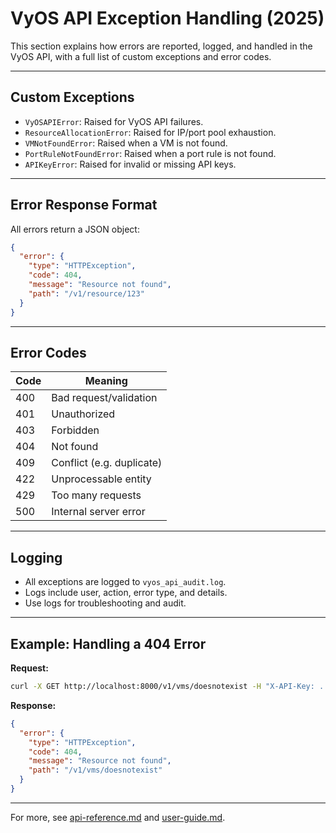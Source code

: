 # VyOS API Exception Handling (2025)

This section explains how errors are reported, logged, and handled in the VyOS API, with a full list of custom exceptions and error codes.

---

## Custom Exceptions
- `VyOSAPIError`: Raised for VyOS API failures.
- `ResourceAllocationError`: Raised for IP/port pool exhaustion.
- `VMNotFoundError`: Raised when a VM is not found.
- `PortRuleNotFoundError`: Raised when a port rule is not found.
- `APIKeyError`: Raised for invalid or missing API keys.

---

## Error Response Format
All errors return a JSON object:
```json
{
  "error": {
    "type": "HTTPException",
    "code": 404,
    "message": "Resource not found",
    "path": "/v1/resource/123"
  }
}
```

---

## Error Codes
| Code | Meaning                  |
|------|--------------------------|
| 400  | Bad request/validation   |
| 401  | Unauthorized             |
| 403  | Forbidden                |
| 404  | Not found                |
| 409  | Conflict (e.g. duplicate)|
| 422  | Unprocessable entity     |
| 429  | Too many requests        |
| 500  | Internal server error    |

---

## Logging
- All exceptions are logged to `vyos_api_audit.log`.
- Logs include user, action, error type, and details.
- Use logs for troubleshooting and audit.

---

## Example: Handling a 404 Error
**Request:**
```bash
curl -X GET http://localhost:8000/v1/vms/doesnotexist -H "X-API-Key: ..."
```
**Response:**
```json
{
  "error": {
    "type": "HTTPException",
    "code": 404,
    "message": "Resource not found",
    "path": "/v1/vms/doesnotexist"
  }
}
```

---

For more, see [api-reference.md](api-reference.md) and [user-guide.md](user-guide.md).
